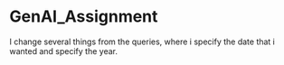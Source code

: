 # GenAI_Assignment
I change several things from the queries, where i specify the date that i wanted and specify the year. 
